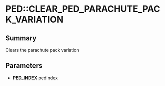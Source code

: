# PED::CLEAR_PED_PARACHUTE_PACK_VARIATION

## Summary
Clears the parachute pack variation

## Parameters
* **PED_INDEX** pedIndex